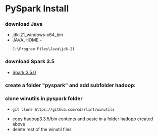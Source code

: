 # PySpark Install
### download Java
* jdk-21_windows-x64_bin
* JAVA_HOME -
  ```
  C:\Program Files\Java\jdk-21
  ```
### download Spark 3.5
* [Spark 3.5.0](https://www.apache.org/dyn/closer.lua/spark/spark-3.5.0/spark-3.5.0-bin-hadoop3.tgz)
### create a folder "pyspark" and add subfolder hadoop:
### clone winutils in pyspark folder
*
  ```
  git clone https://github.com/cdarlint/winutils  
  ```
* copy hadoop3.3.5/bin contents and paste in a folder hadopp created above
* delete rest of the winutil files
